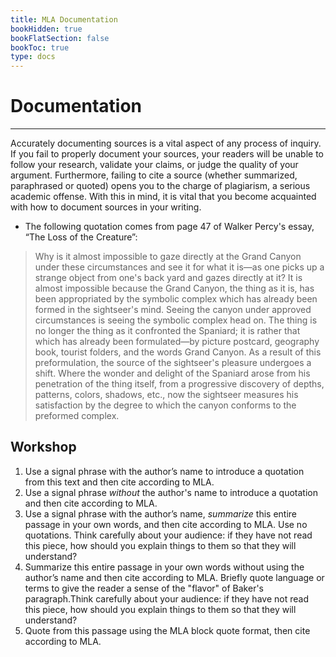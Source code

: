 ```yaml
---
title: MLA Documentation
bookHidden: true
bookFlatSection: false
bookToc: true
type: docs
---
```



# Documentation

---

Accurately documenting sources is a vital aspect of any process of inquiry. If you fail to properly document your sources, your readers will be unable to follow your research, validate your claims, or judge the quality of your argument. Furthermore, failing to cite a source (whether summarized, paraphrased or quoted) opens you to the charge of plagiarism, a serious academic offense. With this in mind, it is vital that you become acquainted with how to document sources in your writing. 

- The following quotation comes from page 47 of Walker Percy's essay, “The Loss of the Creature”:

>Why is it almost impossible to gaze directly at the Grand Canyon under these circumstances and see it for what it is—as one picks up a strange object from one's back yard and gazes directly at it? It is almost impossible because the Grand Canyon, the thing as it is, has been appropriated by the symbolic complex which has already been formed in the sightseer's mind. Seeing the canyon under approved circumstances is seeing the symbolic complex head on. The thing is no longer the thing as it confronted the Spaniard; it is rather that which has already been formulated—by picture postcard, geography book, tourist folders, and the words Grand Canyon. As a result of this preformulation, the source of the sightseer's pleasure undergoes a shift. Where the wonder and delight of the Spaniard arose from his penetration of the thing itself, from a progressive discovery of depths, patterns, colors, shadows, etc., now the sightseer measures his satisfaction by the degree to which the canyon conforms to the preformed complex.


## Workshop

1. Use a signal phrase with the author’s name to introduce a quotation from this text and then cite according to MLA.
2. Use a signal phrase *without* the author's name to introduce a quotation and then cite according to MLA. 
3. Use a signal phrase with the author’s name, *summarize* this entire passage in your own words, and then cite according to MLA. Use no quotations. Think carefully about your audience: if they have not read this piece, how should you explain things to them so that they will understand?
4. Summarize this entire passage in your own words without using the author’s name and then cite according to MLA. Briefly quote language or terms to give the reader a sense of the "flavor" of Baker's paragraph.Think carefully about your audience: if they have not read this piece, how should you explain things to them so that they will understand?
5. Quote from this passage using the MLA block quote format, then cite according to MLA.

